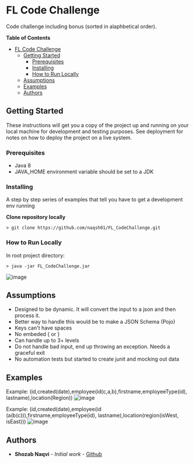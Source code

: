 # FL Code Challenge

Code challenge including bonus (sorted in alaphbetical order).

<!-- START doctoc generated TOC please keep comment here to allow auto update -->
<!-- DON'T EDIT THIS SECTION, INSTEAD RE-RUN doctoc TO UPDATE -->
**Table of Contents** 

- [FL Code Challenge](#fl-code-challenge)
  - [Getting Started](#getting-started)
    - [Prerequisites](#prerequisites)
    - [Installing](#installing)
    - [How to Run Locally](#how-to-run-locally)
  - [Assumptions](#assumptions)
  - [Examples](#examples)
  - [Authors](#authors)

<!-- END doctoc generated TOC please keep comment here to allow auto update -->

## Getting Started

These instructions will get you a copy of the project up and running on your local machine for development and testing purposes. See deployment for notes on how to deploy the project on a live system.

### Prerequisites
- Java 8 
- JAVA_HOME environment variable should be set to a JDK

### Installing

A step by step series of examples that tell you have to get a development env running

**Clone repository locally**

```
> git clone https://github.com/naqsh01/FL_CodeChallenge.git
```

### How to Run Locally
In root project directory:
```
> java -jar FL_CodeChallenge.jar
```
![image](https://cloud.githubusercontent.com/assets/3868736/23201546/0faa1b42-f8a8-11e6-81fd-9844b604c8e5.png)

## Assumptions
- Designed to be dynamic. It will convert the input to a json and then process it. 
- Better way to handle this would be to make a JSON Schema (Pojo) 
- Keys can't have spaces
- No embeded { or } 
- Can handle up to 3+ levels 
- Do not handle bad input, end up throwing an exception. Needs a graceful exit
- No automation tests but started to create junit and mocking out data

## Examples
Example: (id,created(date),employee(id(c,a,b),firstname,employeeType(id), lastname),location(Region)) 
![image](https://cloud.githubusercontent.com/assets/3868736/23201713/dd708854-f8a8-11e6-8b36-3140bd875f02.png)


Example: (id,created(date),employee(id (a(b(c))),firstname,employeeType(id), lastname),location(region(isWest, isEast)))
![image](https://cloud.githubusercontent.com/assets/3868736/23201741/f971d440-f8a8-11e6-81d4-9a8608ea60f5.png)


## Authors

* **Shozab Naqvi** - *Initial work* - [Github](https://github.com/naqsh01)



